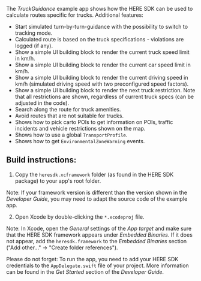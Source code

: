 The _TruckGuidance_ example app shows how the HERE SDK can be used to calculate routes specific for trucks.
Additional features:

- Start simulated turn-by-turn-guidance with the possibility to switch to tracking mode.
- Calculated route is based on the truck specifications - violations are logged (if any).
- Show a simple UI building block to render the current truck speed limit in km/h.
- Show a simple UI building block to render the current car speed limit in km/h.
- Show a simple UI building block to render the current driving speed in km/h (simulated driving speed with two preconfigured speed factors).
- Show a simple UI building block to render the next truck restriction. Note that all restrictions are shown, regardless of current truck specs (can be adjusted in the code).
- Search along the route for truck amenities.
- Avoid routes that are not suitable for trucks.
- Shows how to pick carto POIs to get information on POIs, traffic incidents and vehicle restrictions shown on the map.
- Shows how to use a global `TransportProfile`.
- Shows how to get `EnvironmentalZoneWarning` events.

Build instructions:
-------------------

1) Copy the `heresdk.xcframework` folder (as found in the HERE SDK package) to your app's root folder.

Note: If your framework version is different than the version shown in the _Developer Guide_, you may need to adapt the source code of the example app.

2) Open Xcode by double-clicking the `*.xcodeproj` file.

Note: In Xcode, open the _General_ settings of the _App target_ and make sure that the HERE SDK framework appears under _Embedded Binaries_. If it does not appear, add the `heresdk.framework` to the _Embedded Binaries_ section ("Add other..." -> "Create folder references").

Please do not forget: To run the app, you need to add your HERE SDK credentials to the `AppDelegate.swift` file of your project. More information can be found in the _Get Started_ section of the _Developer Guide_.
